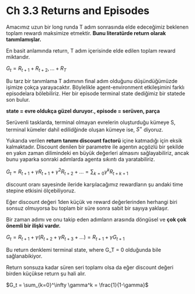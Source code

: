 # Ch 3.3 Returns and Episodes

Amacımız uzun bir long runda T adım sonrasında elde edeceğimiz beklenen toplam rewardı maksimize etmektir. ****************************************************************************************Bunu literatürde return olarak tanımlamışlar.****************************************************************************************

En basit anlamında return, T adım içerisinde elde edilen toplam reward miktarıdır.

$G_t = R_{t+1} + R_{t+2},... + R_T$

Bu tarz bir tanımlama T adımının final adım olduğunu düşündüğümüzde işimize çokça yarayacaktır. Böylelikle agent-environment etkileşimini farklı episodelara bölebiliriz. Her bir episode terminal state dediğimiz bir statede son bulur.

**************************state = evre oldukça güzel duruyor., episode = serüven, parça**************************

Serüvenli tasklarda, terminal olmayan evrelerin oluşturduğu kümeye S, terminal kümeler dahil edilidğinde oluşan kümeye ise, $S^+$ diyoruz.

Yukarıda verilen ****************return tanımı discount factorü**************** içine katmadığı için eksik kalmaktadır. Discount denilen bir parametre ile agentın açgözlü bir şekilde en yakın zaman dilimindeki en büyük değerleri almasını sağlayabiliriz, ancak bunu yaparka sonraki adımlarda agenta sıkıntı da yaratabiliriz.

$G_t = R_{t+1} + \gamma R_{t+1} +  \gamma^2 R_{t+2} + ... = \sum_{k=0} \gamma^k R_{t+k+1}$

discount oranı sayesinde ileride karşılacağımız rewardların şu andaki time stepine etkisini ölçebiliyoruz.

Eğer discount değeri 1den küçük ve reward değerlerinden herhangi biri sonsuz olmuyorsa bu toplam bir süre sonra sabit bir sayıya yaklaşır.

Bir zaman adımı ve onu takip eden adımların arasında döngüsel ve ****************************************************çok çok önemli bir ilişki vardır.****************************************************

$G_t = R_{t+1} + \gamma(R_{t+2} + \gamma R_{t+3} + ...) = R_{t+1} + \gamma G_{t+1}$

Bu return denklemi terminal state, where G_T = 0 olduğunda bile sağlanabikiyor.

Return sonsuza kadar süren seri toplamı olsa da eğer discount değeri birden küçükse return şu hali alır.

$G_t = \sum_{k=0}^\infty \gamma^k = \frac{1}{1-\gamma}$